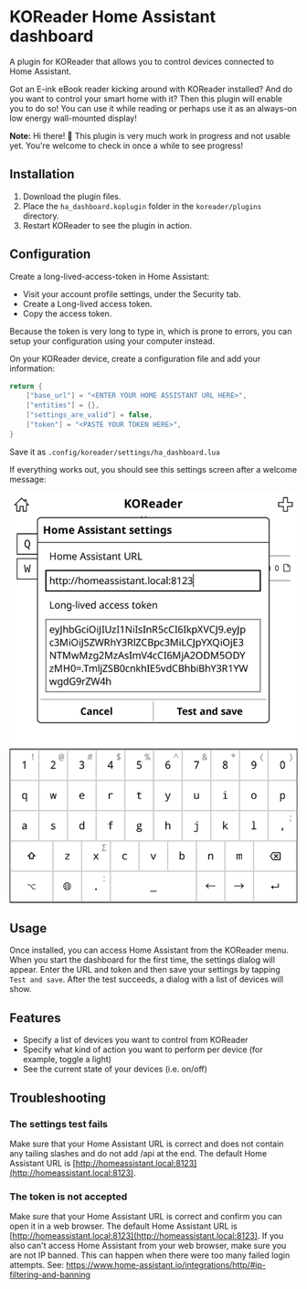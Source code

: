 # KOReader Home Assistant dashboard
A plugin for KOReader that allows you to control devices connected to Home Assistant.

Got an E-ink eBook reader kicking around with KOReader installed? And do you want to control your smart home with it? Then this plugin will enable you to do so! You can use it while reading or perhaps use it as an always-on low energy wall-mounted display!

**Note:** Hi there! 👋 This plugin is very much work in progress and not usable yet. You're welcome to check in once a while to see progress!

## Installation
1. Download the plugin files.
2. Place the `ha_dashboard.koplugin` folder in the `koreader/plugins` directory.
3. Restart KOReader to see the plugin in action.

## Configuration
Create a long-lived-access-token in Home Assistant:
- Visit your account profile settings, under the Security tab.
- Create a Long-lived access token.
- Copy the access token.

Because the token is very long to type in, which is prone to errors, you can setup your configuration using your computer instead.

On your KOReader device, create a configuration file and add your information:
```lua
return {
    ["base_url"] = "<ENTER YOUR HOME ASSISTANT URL HERE>",
    ["entities"] = {},
    ["settings_are_valid"] = false,
    ["token"] = "<PASTE YOUR TOKEN HERE>",
}
```
Save it as ```.config/koreader/settings/ha_dashboard.lua```

If everything works out, you should see this settings screen after a welcome message:

![Settings dialog screenshot showing prefilled settings](settings.png)

## Usage
Once installed, you can access Home Assistant from the KOReader menu. When you start the dashboard for the first time, the settings dialog will appear. Enter the URL and token and then save your settings by tapping `Test and save`. After the test succeeds, a dialog with a list of devices will show.

## Features
- Specify a list of devices you want to control from KOReader
- Specify what kind of action you want to perform per device (for example, toggle a light)
- See the current state of your devices (i.e. on/off)

## Troubleshooting

### The settings test fails
Make sure that your Home Assistant URL is correct and does not contain any tailing slashes and do not add /api at the end. The default Home Assistant URL is [http://homeassistant.local:8123](http://homeassistant.local:8123). 

### The token is not accepted
Make sure that your Home Assistant URL is correct and confirm you can open it in a web browser. The default Home Assistant URL is [http://homeassistant.local:8123](http://homeassistant.local:8123).
If you also can't access Home Assistant from your web browser, make sure you are not IP banned. This can happen when there were too many failed login attempts. See: https://www.home-assistant.io/integrations/http/#ip-filtering-and-banning